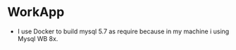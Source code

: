 # WorkApp

 - I use Docker to build mysql 5.7 as require because in my machine i using Mysql WB 8x.
